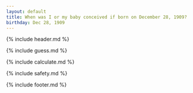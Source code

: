 ```yaml
---
layout: default
title: When was I or my baby conceived if born on December 28, 1909?
birthday: Dec 28, 1909
---
```


{% include header.md %}

{% include guess.md %}

{% include calculate.md %}

{% include safety.md %}

{% include footer.md %}



